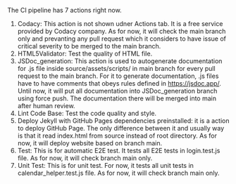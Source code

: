 The CI pipeline has 7 actions right now.

1. Codacy: This action is not shown udner Actions tab. It is a free service provided by Codacy company. As for now, it will check the main branch only and prevanting any pull request which it considers to have issue of critical severity to be merged to the main branch.
2. HTML5Validator: Test the quality of HTML file.
3. JSDoc_generation: This action is used to autogenerate documentation for .js file inside source/assets/scripts/ in main branch for every pull request to the main branch. For it to generate documentation, .js files have to have comments that obeys rules defined in https://jsdoc.app/. Until now, it will put all documentation into JSDoc_generation branch using force push. The documentation there will be merged into main after human review. 
4. Lint Code Base: Test the code quality and style.
5. Deploy Jekyll with GitHub Pages dependencies preinstalled: it is a action to deploy GitHub Page. The only difference between it and usually way is that it read index.html from source instead of root directory. As for now, it will deploy website based on branch main.
6. Test: This is for automatic E2E test. It tests all E2E tests in login.test.js file. As for now, it will check branch main only.
7. Unit Test: This is for unit test. For now, it tests all unit tests in calendar_helper.test.js file. As for now, it will check branch main only.
